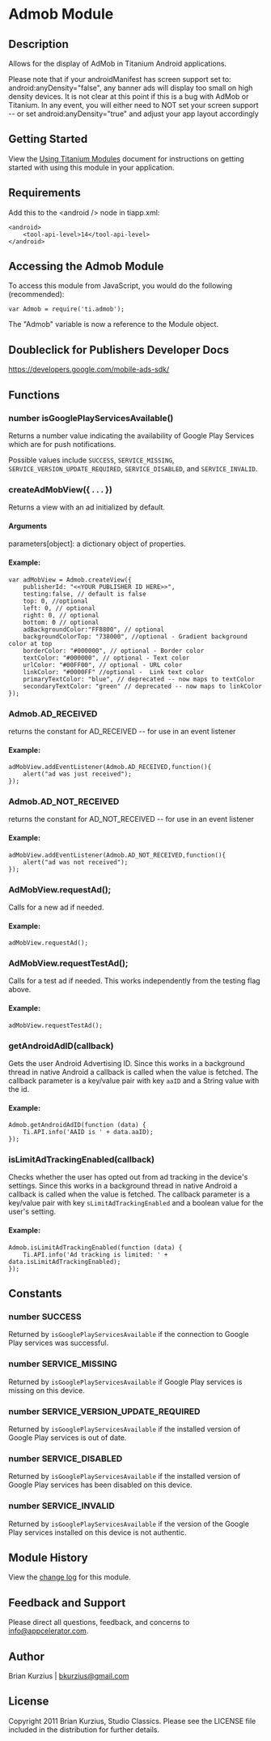 # Admob Module

## Description

Allows for the display of AdMob in Titanium Android applications. 

Please note that if your androidManifest has screen support set to: android:anyDensity="false", any banner ads will display too small on high density devices. 
It is not clear at this point if this is a bug with AdMob or Titanium. 
In any event, you will either need to NOT set your screen support -- or set android:anyDensity="true" and adjust your app layout accordingly

## Getting Started

View the [Using Titanium Modules](http://docs.appcelerator.com/titanium/latest/#!/guide/Using_Titanium_Modules) document for instructions on getting
started with using this module in your application.

## Requirements

Add this to the &lt;android /&gt; node in tiapp.xml: 

	<android>
		<tool-api-level>14</tool-api-level>
	</android>

## Accessing the Admob Module

To access this module from JavaScript, you would do the following (recommended):

	var Admob = require('ti.admob');

The "Admob" variable is now a reference to the Module object.	

## Doubleclick for Publishers Developer Docs
<https://developers.google.com/mobile-ads-sdk/>

## Functions

### number isGooglePlayServicesAvailable()

Returns a number value indicating the availability of Google Play Services which are for push notifications.

Possible values include `SUCCESS`, `SERVICE_MISSING`, `SERVICE_VERSION_UPDATE_REQUIRED`, `SERVICE_DISABLED`, and `SERVICE_INVALID`.

### createAdMobView({ . . . })

Returns a view with an ad initialized by default.

#### Arguments

parameters[object]: a dictionary object of properties.

#### Example:

	var adMobView = Admob.createView({
		publisherId: "<<YOUR PUBLISHER ID HERE>>",
		testing:false, // default is false
		top: 0, //optional
		left: 0, // optional
		right: 0, // optional
		bottom: 0 // optional
		adBackgroundColor:"FF8800", // optional
		backgroundColorTop: "738000", //optional - Gradient background color at top
		borderColor: "#000000", // optional - Border color
		textColor: "#000000", // optional - Text color
		urlColor: "#00FF00", // optional - URL color
		linkColor: "#0000FF" //optional -  Link text color
		primaryTextColor: "blue", // deprecated -- now maps to textColor
		secondaryTextColor: "green" // deprecated -- now maps to linkColor
	});

### Admob.AD_RECEIVED

returns the constant for AD_RECEIVED -- for use in an event listener

#### Example:

	adMobView.addEventListener(Admob.AD_RECEIVED,function(){
		alert("ad was just received");
	});

### Admob.AD_NOT_RECEIVED

returns the constant for AD_NOT_RECEIVED -- for use in an event listener

#### Example:

	adMobView.addEventListener(Admob.AD_NOT_RECEIVED,function(){
		alert("ad was not received");
	});

### AdMobView.requestAd();

Calls for a new ad if needed.

#### Example:

	adMobView.requestAd();

### AdMobView.requestTestAd();

Calls for a test ad if needed. This works independently from the testing flag above.

#### Example:

	adMobView.requestTestAd();

### getAndroidAdID(callback)

Gets the user Android Advertising ID. Since this works in a background thread in native
Android a callback is called when the value is fetched. The callback parameter is a key/value
pair with key `aaID` and a String value with the id.

#### Example:

	Admob.getAndroidAdID(function (data) {
		Ti.API.info('AAID is ' + data.aaID);
	});

### isLimitAdTrackingEnabled(callback)

Checks whether the user has opted out from ad tracking in the device's settings. Since
this works in a background thread in native Android a callback is called when the value
is fetched. The callback parameter is a key/value pair with key `sLimitAdTrackingEnabled`
and a boolean value for the user's setting.

#### Example:

	Admob.isLimitAdTrackingEnabled(function (data) {
		Ti.API.info('Ad tracking is limited: ' + data.isLimitAdTrackingEnabled);
	});

## Constants

### number SUCCESS
Returned by `isGooglePlayServicesAvailable` if the connection to Google Play services was successful.

### number SERVICE_MISSING
Returned by `isGooglePlayServicesAvailable` if Google Play services is missing on this device.

### number SERVICE_VERSION_UPDATE_REQUIRED
Returned by `isGooglePlayServicesAvailable` if the installed version of Google Play services is out of date.

### number SERVICE_DISABLED
Returned by `isGooglePlayServicesAvailable` if the installed version of Google Play services has been disabled on this device.

### number SERVICE_INVALID
Returned by `isGooglePlayServicesAvailable` if the version of the Google Play services installed on this device is not authentic.


## Module History

View the [change log](changelog.html) for this module.

## Feedback and Support

Please direct all questions, feedback, and concerns to [info@appcelerator.com](mailto:info@appcelerator.com?subject=Android%20Admob%20Module).

## Author

Brian Kurzius | bkurzius@gmail.com

## License
Copyright 2011 Brian Kurzius, Studio Classics. Please see the LICENSE file included in the distribution for further details.
